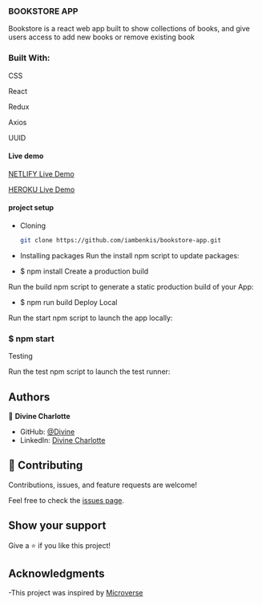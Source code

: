 ### BOOKSTORE APP
 Bookstore is a react web app built to show collections of books, and give users access to add new books or remove existing book

### Built With:
CSS

React

Redux

Axios

UUID

#### Live demo
[NETLIFY Live Demo](https://62d00ad9a2b9a3590bbee1d8--transcendent-hamster-3120ae.netlify.app/)

[HEROKU Live Demo](https://booksto-app.herokuapp.com/)

#### project setup

- Cloning

  ``` bash 
  git clone https://github.com/iambenkis/bookstore-app.git
  ```                        

- Installing packages
Run the install npm script to update packages:

- $ npm install
Create a production build

Run the build npm script to generate a static production build of your App:

- $ npm run build
Deploy Local

Run the start npm script to launch the app locally:

### $ npm start
Testing

Run the test npm script to launch the test runner:

## Authors

👤 **Divine Charlotte**

- GitHub: [@Divine](https://github.com/divinecharlotte)
- LinkedIn: [Divine Charlotte](https://www.linkedin.com/in/charlotte-divine-dusenge/)

## 🤝 Contributing

Contributions, issues, and feature requests are welcome!

Feel free to check the [issues page](https://github.com/divinecharlotte/bookstore-app/issues).

## Show your support

Give a ⭐️ if you like this project!

## Acknowledgments

-This project was inspired by [Microverse](https://www.microverse.org)
